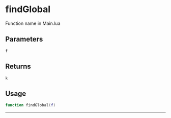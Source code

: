 # findGlobal
Function name in Main.lua
## Parameters
`f`
## Returns
`k`
## Usage
```lua
function findGlobal(f)
```
---

